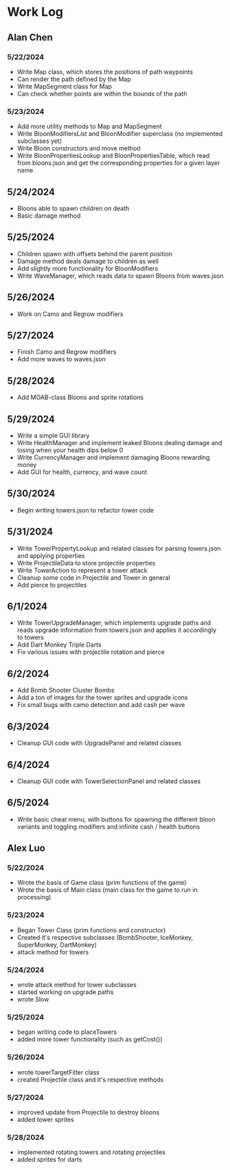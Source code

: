 # Work Log

## Alan Chen

### 5/22/2024

- Write Map class, which stores the positions of path waypoints
- Can render the path defined by the Map
- Write MapSegment class for Map
- Can check whether points are within the bounds of the path

### 5/23/2024

- Add more utility methods to Map and MapSegment
- Write BloonModifiersList and BloonModifier superclass (no implemented subclasses yet)
- Write Bloon constructors and move method
- Write BloonPropertiesLookup and BloonPropertiesTable, which read from bloons.json and get the corresponding properties for a given layer name

## 5/24/2024

- Bloons able to spawn children on death
- Basic damage method

## 5/25/2024

- Children spawn with offsets behind the parent position
- Damage method deals damage to children as well
- Add slightly more functionality for BloonModifiers
- Write WaveManager, which reads data to spawn Bloons from waves.json

## 5/26/2024

- Work on Camo and Regrow modifiers

## 5/27/2024

- Finish Camo and Regrow modifiers
- Add more waves to waves.json

## 5/28/2024

- Add MOAB-class Bloons and sprite rotations

## 5/29/2024

- Write a simple GUI library
- Write HealthManager and implement leaked Bloons dealing damage and losing when your health dips below 0
- Write CurrencyManager and implement damaging Bloons rewarding money
- Add GUI for health, currency, and wave count

## 5/30/2024
- Begin writing towers.json to refactor tower code

## 5/31/2024
- Write TowerPropertyLookup and related classes for parsing towers.json and applying properties
- Write ProjectileData to store projectile properties
- Write TowerAction to represent a tower attack
- Cleanup some code in Projectile and Tower in general
- Add pierce to projectiles

## 6/1/2024
- Write TowerUpgradeManager, which implements upgrade paths and reads upgrade information from towers.json and applies it accordingly to towers
- Add Dart Monkey Triple Darts
- Fix various issues with projectile rotation and pierce

## 6/2/2024
- Add Bomb Shooter Cluster Bombs
- Add a ton of images for the tower sprites and upgrade icons
- Fix small bugs with camo detection and add cash per wave

## 6/3/2024
- Cleanup GUI code with UpgradePanel and related classes

## 6/4/2024
- Cleanup GUI code with TowerSelectionPanel and related classes

## 6/5/2024
- Write basic cheat menu, with buttons for spawning the different bloon variants and toggling modifiers and infinite cash / health buttons

## Alex Luo

### 5/22/2024

- Wrote the basis of Game class (prim functions of the game)
- Wrote the basis of Main class (main class for the game to run in processing)

### 5/23/2024

- Began Tower Class (prim functions and constructor)
- Created it's respective subclasses (BombShooter, IceMonkey, SuperMonkey, DartMonkey)
- attack method for towers

### 5/24/2024
- wrote attack method for tower subclasses
- started working on upgrade paths
- wrote Slow

### 5/25/2024
 - began writing code to placeTowers
 - added more tower functionality (such as getCost())

### 5/26/2024
 - wrote towerTargetFilter class
 - created Projectile class and it's respective methods

### 5/27/2024
 - improved update from Projectile to destroy bloons
 - added tower sprites

### 5/28/2024
 - implemented rotating towers and rotating projectiles
 - added sprites for darts
